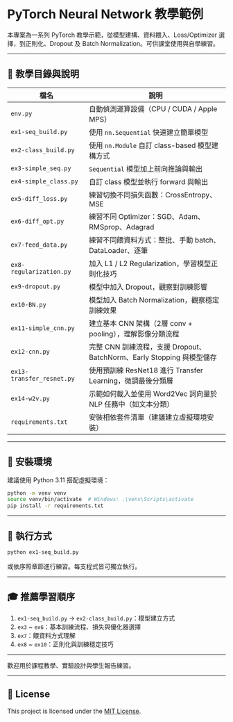 
# PyTorch Neural Network 教學範例

本專案為一系列 PyTorch 教學示範，從模型建構、資料餵入、Loss/Optimizer 選擇，到正則化、Dropout 及 Batch Normalization。可供課堂使用與自學練習。

---

## 📁 教學目錄與說明

| 檔名 | 說明 |
|------|------|
| `env.py` | 自動偵測運算設備（CPU / CUDA / Apple MPS） |
| `ex1-seq_build.py` | 使用 `nn.Sequential` 快速建立簡單模型 |
| `ex2-class_build.py` | 使用 `nn.Module` 自訂 class-based 模型建構方式 |
| `ex3-simple_seq.py` | `Sequential` 模型加上前向推論與輸出 |
| `ex4-simple_class.py` | 自訂 class 模型並執行 forward 與輸出 |
| `ex5-diff_loss.py` | 練習切換不同損失函數：CrossEntropy、MSE |
| `ex6-diff_opt.py` | 練習不同 Optimizer：SGD、Adam、RMSprop、Adagrad |
| `ex7-feed_data.py` | 練習不同餵資料方式：整批、手動 batch、DataLoader、逐筆 |
| `ex8-regularization.py` | 加入 L1 / L2 Regularization，學習模型正則化技巧 |
| `ex9-dropout.py` | 模型中加入 Dropout，觀察對訓練影響 |
| `ex10-BN.py` | 模型加入 Batch Normalization，觀察穩定訓練效果 |
| `ex11-simple_cnn.py` | 建立基本 CNN 架構（2層 conv + pooling），理解影像分類流程 |
| `ex12-cnn.py` | 完整 CNN 訓練流程，支援 Dropout、BatchNorm、Early Stopping 與模型儲存 |
| `ex13-transfer_resnet.py` | 使用預訓練 ResNet18 進行 Transfer Learning，微調最後分類層 |
| `ex14-w2v.py` | 示範如何載入並使用 Word2Vec 詞向量於 NLP 任務中（如文本分類） |
| `requirements.txt` | 安裝相依套件清單（建議建立虛擬環境安裝） |

---

## 🔧 安裝環境

建議使用 Python 3.11 搭配虛擬環境：

```bash
python -m venv venv
source venv/bin/activate  # Windows: .\venv\Scripts\activate
pip install -r requirements.txt
```

---

## 🚀 執行方式

```bash
python ex1-seq_build.py
```

或依序照章節進行練習。每支程式皆可獨立執行。

---

## 🎓 推薦學習順序

1. `ex1-seq_build.py` → `ex2-class_build.py`：模型建立方式
2. `ex3` ~ `ex6`：基本訓練流程、損失與優化器選擇
3. `ex7`：餵資料方式理解
4. `ex8` ~ `ex10`：正則化與訓練穩定技巧

---

歡迎用於課程教學、實驗設計與學生報告練習。

---

## 📄 License

This project is licensed under the [MIT License](./LICENSE).
